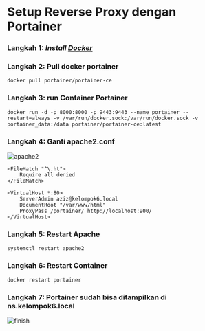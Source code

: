# Setup Reverse Proxy dengan Portainer

### Langkah 1: _Install [Docker](https://docs.docker.com/engine/install/debian/)_

### Langkah 2: Pull docker portainer

```
docker pull portainer/portainer-ce
```

### Langkah 3: run Container Portainer

```
docker run -d -p 8000:8000 -p 9443:9443 --name portainer --restart=always -v /var/run/docker.sock:/var/run/docker.sock -v portainer_data:/data portainer/portainer-ce:latest
```

### Langkah 4: Ganti apache2.conf

![apache2](assets/apache2_conf.jpg)

```
<FileMatch "^\.ht">
    Require all denied
</FileMatch>

<VirtualHost *:80>
    ServerAdmin aziz@kelompok6.local
    DocumentRoot "/var/www/html"
    ProxyPass /portainer/ http://localhost:900/
</VirtualHost>
```

### Langkah 5: Restart Apache

```
systemctl restart apache2
```

### Langkah 6: Restart Container

```
docker restart portainer
```

### Langkah 7: Portainer sudah bisa ditampilkan di ns.kelompok6.local

![finish](assets/portainer.jpg)